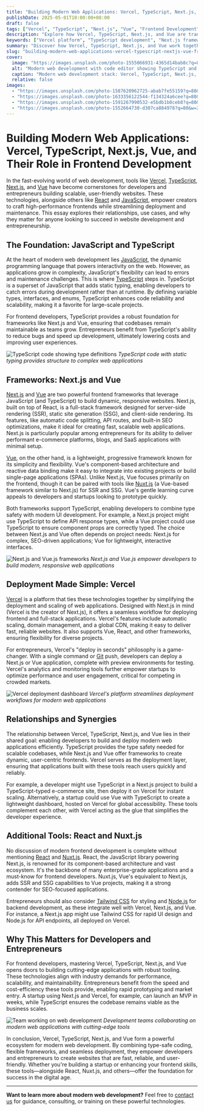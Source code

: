 ```yaml
---
title: "Building Modern Web Applications: Vercel, TypeScript, Next.js, Vue, and Their Role in Frontend Development"
publishDate: 2025-05-01T10:00:00+08:00
draft: false
tags: ["Vercel", "TypeScript", "Next.js", "Vue", "Frontend Development", "JavaScript", "React", "Web Development", "Nuxt.js", "Deployment"]
description: "Explore how Vercel, TypeScript, Next.js, and Vue are transforming modern web development. Learn about their relationships, use cases, and why they matter for developers and entrepreneurs building scalable websites."
keywords: ["Vercel platform", "TypeScript development", "Next.js framework", "Vue framework", "Frontend technologies", "Modern web development", "JavaScript ecosystem", "React applications", "Nuxt.js", "Web deployment"]
summary: "Discover how Vercel, TypeScript, Next.js, and Vue work together to empower developers and entrepreneurs in building high-performance, scalable web applications with streamlined deployment and maintenance."
slug: "building-modern-web-applications-vercel-typescript-nextjs-vue-frontend-development"
cover:
  image: "https://images.unsplash.com/photo-1555066931-4365d14bab8c?q=80&w=2070&auto=format&fit=crop"
  alt: "Modern web development with code editor showing TypeScript and Next.js code"
  caption: "Modern web development stack: Vercel, TypeScript, Next.js, and Vue"
  relative: false
images:
  - "https://images.unsplash.com/photo-1587620962725-abab7fe55159?q=80&w=2070&auto=format&fit=crop" 
  - "https://images.unsplash.com/photo-1633356122544-f134324a6cee?q=80&w=2070&auto=format&fit=crop"
  - "https://images.unsplash.com/photo-1591267990532-e5bdb1b0ceb8?q=80&w=2070&auto=format&fit=crop"
  - "https://images.unsplash.com/photo-1552664730-d307ca884978?q=80&w=2070&auto=format&fit=crop"
---
```


# Building Modern Web Applications: Vercel, TypeScript, Next.js, Vue, and Their Role in Frontend Development

In the fast-evolving world of web development, tools like [Vercel](https://vercel.com/), [TypeScript](https://www.typescriptlang.org/), [Next.js](https://nextjs.org/), and [Vue](https://vuejs.org/) have become cornerstones for developers and entrepreneurs building scalable, user-friendly websites. These technologies, alongside others like [React](https://reactjs.org/) and [JavaScript](https://developer.mozilla.org/en-US/docs/Web/JavaScript), empower creators to craft high-performance frontends while streamlining deployment and maintenance. This essay explores their relationships, use cases, and why they matter for anyone looking to succeed in website development and entrepreneurship.

## The Foundation: JavaScript and TypeScript

At the heart of modern web development lies [JavaScript](https://developer.mozilla.org/en-US/docs/Web/JavaScript), the dynamic programming language that powers interactivity on the web. However, as applications grow in complexity, JavaScript's flexibility can lead to errors and maintenance challenges. This is where [TypeScript](https://www.typescriptlang.org/) steps in. TypeScript is a superset of JavaScript that adds static typing, enabling developers to catch errors during development rather than at runtime. By defining variable types, interfaces, and enums, TypeScript enhances code reliability and scalability, making it a favorite for large-scale projects.

For frontend developers, TypeScript provides a robust foundation for frameworks like Next.js and Vue, ensuring that codebases remain maintainable as teams grow. Entrepreneurs benefit from TypeScript's ability to reduce bugs and speed up development, ultimately lowering costs and improving user experiences.

![TypeScript code showing type definitions](https://images.unsplash.com/photo-1587620962725-abab7fe55159?q=80&w=2070&auto=format&fit=crop)
*TypeScript code with static typing provides structure to complex web applications*

## Frameworks: Next.js and Vue

[Next.js](https://nextjs.org/) and [Vue](https://vuejs.org/) are two powerful frontend frameworks that leverage JavaScript (and TypeScript) to build dynamic, responsive websites. Next.js, built on top of React, is a full-stack framework designed for server-side rendering (SSR), static site generation (SSG), and client-side rendering. Its features, like automatic code splitting, API routes, and built-in SEO optimizations, make it ideal for creating fast, scalable web applications. Next.js is particularly popular among entrepreneurs for its ability to deliver performant e-commerce platforms, blogs, and SaaS applications with minimal setup.

[Vue](https://vuejs.org/), on the other hand, is a lightweight, progressive framework known for its simplicity and flexibility. Vue's component-based architecture and reactive data binding make it easy to integrate into existing projects or build single-page applications (SPAs). Unlike Next.js, Vue focuses primarily on the frontend, though it can be paired with tools like [Nuxt.js](https://nuxt.com/) (a Vue-based framework similar to Next.js) for SSR and SSG. Vue's gentle learning curve appeals to developers and startups looking to prototype quickly.

Both frameworks support TypeScript, enabling developers to combine type safety with modern UI development. For example, a Next.js project might use TypeScript to define API response types, while a Vue project could use TypeScript to ensure component props are correctly typed. The choice between Next.js and Vue often depends on project needs: Next.js for complex, SEO-driven applications; Vue for lightweight, interactive interfaces.

![Next.js and Vue.js frameworks](https://images.unsplash.com/photo-1633356122544-f134324a6cee?q=80&w=2070&auto=format&fit=crop)
*Next.js and Vue.js empower developers to build modern, responsive web applications*

## Deployment Made Simple: Vercel

[Vercel](https://vercel.com/) is a platform that ties these technologies together by simplifying the deployment and scaling of web applications. Designed with Next.js in mind (Vercel is the creator of Next.js), it offers a seamless workflow for deploying frontend and full-stack applications. Vercel's features include automatic scaling, domain management, and a global CDN, making it easy to deliver fast, reliable websites. It also supports Vue, React, and other frameworks, ensuring flexibility for diverse projects.

For entrepreneurs, Vercel's "deploy in seconds" philosophy is a game-changer. With a single command or [Git](https://git-scm.com/) push, developers can deploy a Next.js or Vue application, complete with preview environments for testing. Vercel's analytics and monitoring tools further empower startups to optimize performance and user engagement, critical for competing in crowded markets.

![Vercel deployment dashboard](https://images.unsplash.com/photo-1591267990532-e5bdb1b0ceb8?q=80&w=2070&auto=format&fit=crop)
*Vercel's platform streamlines deployment workflows for modern web applications*

## Relationships and Synergies

The relationship between Vercel, TypeScript, Next.js, and Vue lies in their shared goal: enabling developers to build and deploy modern web applications efficiently. TypeScript provides the type safety needed for scalable codebases, while Next.js and Vue offer frameworks to create dynamic, user-centric frontends. Vercel serves as the deployment layer, ensuring that applications built with these tools reach users quickly and reliably.

For example, a developer might use TypeScript in a Next.js project to build a TypeScript-typed e-commerce site, then deploy it on Vercel for instant scaling. Alternatively, a startup could use Vue with TypeScript to create a lightweight dashboard, hosted on Vercel for global accessibility. These tools complement each other, with Vercel acting as the glue that simplifies the developer experience.

## Additional Tools: React and Nuxt.js

No discussion of modern frontend development is complete without mentioning [React](https://reactjs.org/) and [Nuxt.js](https://nuxt.com/). React, the JavaScript library powering Next.js, is renowned for its component-based architecture and vast ecosystem. It's the backbone of many enterprise-grade applications and a must-know for frontend developers. Nuxt.js, Vue's equivalent to Next.js, adds SSR and SSG capabilities to Vue projects, making it a strong contender for SEO-focused applications.

Entrepreneurs should also consider [Tailwind CSS](https://tailwindcss.com/) for styling and [Node.js](https://nodejs.org/) for backend development, as these integrate well with Vercel, Next.js, and Vue. For instance, a Next.js app might use Tailwind CSS for rapid UI design and Node.js for API endpoints, all deployed on Vercel.

## Why This Matters for Developers and Entrepreneurs

For frontend developers, mastering Vercel, TypeScript, Next.js, and Vue opens doors to building cutting-edge applications with robust tooling. These technologies align with industry demands for performance, scalability, and maintainability. Entrepreneurs benefit from the speed and cost-efficiency these tools provide, enabling rapid prototyping and market entry. A startup using Next.js and Vercel, for example, can launch an MVP in weeks, while TypeScript ensures the codebase remains viable as the business scales.

![Team working on web development](https://images.unsplash.com/photo-1552664730-d307ca884978?q=80&w=2070&auto=format&fit=crop)
*Development teams collaborating on modern web applications with cutting-edge tools*

In conclusion, Vercel, TypeScript, Next.js, and Vue form a powerful ecosystem for modern web development. By combining type-safe coding, flexible frameworks, and seamless deployment, they empower developers and entrepreneurs to create websites that are fast, reliable, and user-friendly. Whether you're building a startup or enhancing your frontend skills, these tools—alongside React, Nuxt.js, and others—offer the foundation for success in the digital age.

---

**Want to learn more about modern web development?** Feel free to [contact us](/contact) for guidance, consulting, or training on these powerful technologies.
